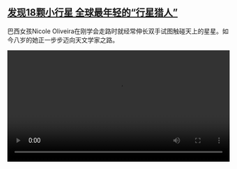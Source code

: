 <!--1633425425000-->
[发现18颗小行星 全球最年轻的“行星猎人”](https://www.dw.com/zh/%E5%8F%91%E7%8E%B018%E9%A2%97%E5%B0%8F%E8%A1%8C%E6%98%9F%20%E5%85%A8%E7%90%83%E6%9C%80%E5%B9%B4%E8%BD%BB%E7%9A%84%E2%80%9C%E8%A1%8C%E6%98%9F%E7%8C%8E%E4%BA%BA%E2%80%9D/a-59401258)
------

<p>巴西女孩Nicole Oliveira在刚学会走路时就经常伸长双手试图触碰天上的星星。如今八岁的她正一步步迈向天文学家之路。</small></p><video src="https://tvdownloaddw-a.akamaihd.net/dwtv_video/flv/vdt_zh/2021/bchi211004_001_astro_01r_sd_avc.mp4" controls style="width:100%"></video>

